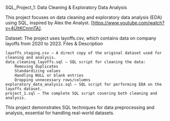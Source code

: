 SQL_Project_1: Data Cleaning & Exploratory Data Analysis

This project focuses on data cleaning and exploratory data analysis (EDA) using SQL, inspired by Alex the Analyst.
[https://www.youtube.com/watch?v=4UltKCnnnTA].

Dataset:
The project uses layoffs.csv, which contains data on company layoffs from 2020 to 2023.
Files & Description

    layoffs_staging.csv – A direct copy of the original dataset used for cleaning and analysis.
    data_cleaning_layoffs.sql – SQL script for cleaning the data:
        Removing duplicates
        Standardizing values
        Handling NULL or blank entries
        Dropping unnecessary rows/columns
    exploratory_data_analysis.sql – SQL script for performing EDA on the layoffs dataset.
    project_1.sql – The complete SQL script covering both cleaning and analysis.

This project demonstrates SQL techniques for data preprocessing and analysis, essential for handling real-world datasets.
